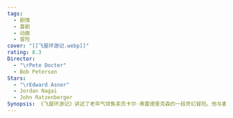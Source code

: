 ```yaml
---
tags:
  - 剧情
  - 喜剧
  - 动画
  - 冒险
cover: "[[飞屋环游记.webp]]"
rating: 8.3
Director:
  - "\rPete Docter"
  - Bob Peterson
Stars:
  - "\rEdward Asner"
  - Jordan Nagai
  - John Ratzenberger
Synopsis: 《飞屋环游记》讲述了老年气球售卖员卡尔·弗雷德里克森的一段奇幻冒险。他与妻子艾莉从小分享了去“天堂瀑布”冒险的梦想，但因生活琐事和遗憾始终未能成行。艾莉的离世让卡尔陷入孤独，但也坚定了他完成二人梦想的决心。为躲避养老院的安置，卡尔将成千上万个气球绑在房子上，让房子飞向天空，开始了前往“天堂瀑布”的旅程。然而，他意外带上了热心的童子军小男孩拉塞尔。途中，他们还遇到了大嘴鸟凯文和忠诚却搞笑的狗狗杜g。在旅途中，卡尔和拉塞尔不仅克服了重重困难，还直面了儿时偶像蒙兹的危险计划。卡尔逐渐明白，真正的冒险不是到达目的地，而是与人分享的每一天。他最终释怀了对过去的执念，学会珍惜当下，与新朋友们开启了新的生活。《飞屋环游记》用温暖动人的故事告诉我们，梦想的意义不仅在于实现，更在于与爱的人一起度过的时光。即使人生充满遗憾，也依然可以拥抱新的冒险与希望。
---
```

